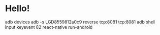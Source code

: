 # Hello!

adb devices
adb -s LGD8559812a0c9 reverse tcp:8081 tcp:8081
adb shell input keyevent 82
react-native run-android
